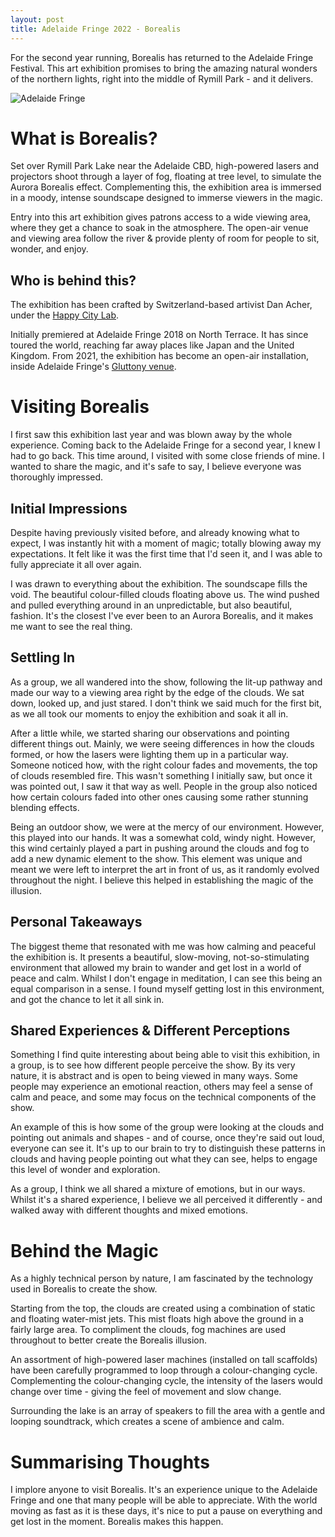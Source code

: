 ```yaml
---
layout: post
title: Adelaide Fringe 2022 - Borealis
---
```


For the second year running, Borealis has returned to the Adelaide Fringe Festival. This art exhibition promises to bring the amazing natural wonders of the northern lights, right into the middle of Rymill Park - and it delivers.

![Adelaide Fringe](https://upload.wikimedia.org/wikipedia/commons/thumb/e/e9/Adelaide_Fringe_logo_%282018%29.svg/320px-Adelaide_Fringe_logo_%282018%29.svg.png "Adelaide Fringe")

# What is Borealis?
Set over Rymill Park Lake near the Adelaide CBD, high-powered lasers and projectors shoot through a layer of fog, floating at tree level, to simulate the Aurora Borealis effect. Complementing this, the exhibition area is immersed in a moody, intense soundscape designed to immerse viewers in the magic. 

Entry into this art exhibition gives patrons access to a wide viewing area, where they get a chance to soak in the atmosphere. The open-air venue and viewing area follow the river & provide plenty of room for people to sit, wonder, and enjoy.

## Who is behind this?
The exhibition has been crafted by Switzerland-based artivist Dan Acher, under the [Happy City Lab](https://happycitylab.com/). 

Initially premiered at Adelaide Fringe 2018 on North Terrace. It has since toured the world, reaching far away places like Japan and the United Kingdom. From 2021, the exhibition has become an open-air installation, inside Adelaide Fringe's [Gluttony venue](https://gluttony.net.au/).

# Visiting Borealis
I first saw this exhibition last year and was blown away by the whole experience. Coming back to the Adelaide Fringe for a second year, I knew I had to go back. This time around, I visited with some close friends of mine. I wanted to share the magic, and it's safe to say, I believe everyone was thoroughly impressed.

## Initial Impressions
Despite having previously visited before, and already knowing what to expect, I was instantly hit with a moment of magic; totally blowing away my expectations. It felt like it was the first time that I'd seen it, and I was able to fully appreciate it all over again.

I was drawn to everything about the exhibition. The soundscape fills the void. The beautiful colour-filled clouds floating above us. The wind pushed and pulled everything around in an unpredictable, but also beautiful, fashion. It's the closest I've ever been to an Aurora Borealis, and it makes me want to see the real thing.

## Settling In 
As a group, we all wandered into the show, following the lit-up pathway and made our way to a viewing area right by the edge of the clouds. We sat down, looked up, and just stared. I don't think we said much for the first bit, as we all took our moments to enjoy the exhibition and soak it all in. 

After a little while, we started sharing our observations and pointing different things out. Mainly, we were seeing differences in how the clouds formed, or how the lasers were lighting them up in a particular way. Someone noticed how, with the right colour fades and movements, the top of clouds resembled fire. This wasn't something I initially saw, but once it was pointed out, I saw it that way as well. People in the group also noticed how certain colours faded into other ones causing some rather stunning blending effects.

Being an outdoor show, we were at the mercy of our environment. However, this played into our hands. It was a somewhat cold, windy night. However, this wind certainly played a part in pushing around the clouds and fog to add a new dynamic element to the show. This element was unique and meant we were left to interpret the art in front of us, as it randomly evolved throughout the night. I believe this helped in establishing the magic of the illusion.

## Personal Takeaways
The biggest theme that resonated with me was how calming and peaceful the exhibition is. It presents a beautiful, slow-moving, not-so-stimulating environment that allowed my brain to wander and get lost in a world of peace and calm. Whilst I don't engage in meditation, I can see this being an equal comparison in a sense. I found myself getting lost in this environment, and got the chance to let it all sink in.

## Shared Experiences & Different Perceptions
Something I find quite interesting about being able to visit this exhibition, in a group, is to see how different people perceive the show. By its very nature, it is abstract and is open to being viewed in many ways. Some people may experience an emotional reaction, others may feel a sense of calm and peace, and some may focus on the technical components of the show.

An example of this is how some of the group were looking at the clouds and pointing out animals and shapes - and of course, once they're said out loud, everyone can see it. It's up to our brain to try to distinguish these patterns in clouds and having people pointing out what they can see, helps to engage this level of wonder and exploration.

As a group, I think we all shared a mixture of emotions, but in our ways.  Whilst it's a shared experience, I believe we all perceived it differently - and walked away with different thoughts and mixed emotions.

# Behind the Magic
As a highly technical person by nature, I am fascinated by the technology used in Borealis to create the show. 

Starting from the top, the clouds are created using a combination of static and floating water-mist jets. This mist floats high above the ground in a fairly large area. To compliment the clouds, fog machines are used throughout to better create the Borealis illusion. 

An assortment of high-powered laser machines (installed on tall scaffolds) have been carefully programmed to loop through a colour-changing cycle. Complementing the colour-changing cycle, the intensity of the lasers would change over time - giving the feel of movement and slow change.

Surrounding the lake is an array of speakers to fill the area with a gentle and looping soundtrack, which creates a scene of ambience and calm. 

# Summarising Thoughts
I implore anyone to visit Borealis. It's an experience unique to the Adelaide Fringe and one that many people will be able to appreciate. With the world moving as fast as it is these days, it's nice to put a pause on everything and get lost in the moment. Borealis makes this happen.
